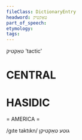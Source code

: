 ```yaml
---
fileClass: DictionaryEntry
headword: טאַקטיק
part_of_speech: 
etymology: 
tags: 
---
```

טאַקטיק
'tactic'

CENTRAL
========

HASIDIC
=======
= AMERICA = 

/gɩte taktɩkn/ גוטע טאַקטיקן